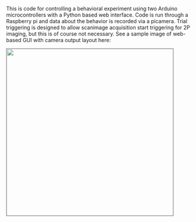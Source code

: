This is code for controlling a behavioral experiment using two Arduino microcontrollers with a Python based web interface. Code is run through a Raspberry pi and data about the behavior is recorded via a picamera. Trial triggering is designed to allow scanimage acquisition start triggering for 2P imaging, but this is of course not necessary. See a sample image of web-based GUI with camera output layout here:


<IMG SRC="https://github.com/gerardjb/EyeblinkRig/tree/master/docs/SampleWebpageViews.png" WIDTH=450 style="border:1px solid gray">
